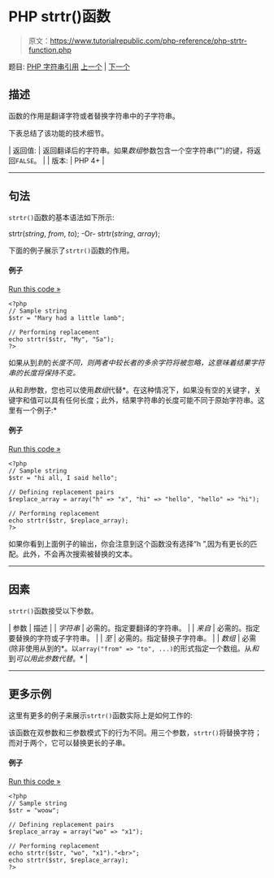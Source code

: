 # PHP strtr()函数

> 原文：<https://www.tutorialrepublic.com/php-reference/php-strtr-function.php>

题目: [PHP 字符串引用](php-string-functions.php) [上一个](php-strtoupper-function.php) | [下一个](php-substr-function.php)

## 描述

函数的作用是翻译字符或者替换字符串中的子字符串。

下表总结了该功能的技术细节。

| 返回值: | 返回翻译后的字符串。如果*数组*参数包含一个空字符串("")的键，将返回`FALSE`。 |
| 版本: | PHP 4+ |

* * *

## 句法

`strtr()`函数的基本语法如下所示:

strtr(*string*, *from*, *to*); -Or- strtr(*string*, *array*);

下面的例子展示了`strtr()`函数的作用。

#### 例子

[Run this code »](../codelab.php?topic=php&file=translate-characters-in-a-string "Run this code to view the output")

```
<?php
// Sample string
$str = "Mary had a little lamb";

// Performing replacement
echo strtr($str, "My", "Sa");
?>
```

如果从到*到*的*长度不同，则两者中较长者的多余字符将被忽略，这意味着结果字符串的长度将保持不变。*

从和*到*参数，您也可以使用*数组*代替*。在这种情况下，如果没有空的关键字，关键字和值可以具有任何长度；此外，结果字符串的长度可能不同于原始字符串。这里有一个例子:*

#### 例子

[Run this code »](../codelab.php?topic=php&file=translate-characters-using-replacement-pairs "Run this code to view the output")

```
<?php
// Sample string
$str = "hi all, I said hello";

// Defining replacement pairs
$replace_array = array("h" => "x", "hi" => "hello", "hello" => "hi");

// Performing replacement
echo strtr($str, $replace_array);
?>
```

如果你看到上面例子的输出，你会注意到这个函数没有选择“h ”,因为有更长的匹配。此外，不会再次搜索被替换的文本。

* * *

## 因素

`strtr()`函数接受以下参数。

| 参数 | 描述 |
| *字符串* | 必需的。指定要翻译的字符串。 |
| *来自* | 必需的。指定要替换的字符或子字符串。 |
| *至* | 必需的。指定替换子字符串。 |
| *数组* | 必需(除非使用从到的*。以`array("from" => "to", ...)`的形式指定一个数组。从*和*到*可以用此参数代替*。* |

* * *

## 更多示例

这里有更多的例子来展示`strtr()`函数实际上是如何工作的:

该函数在双参数和三参数模式下的行为不同。用三个参数，`strtr()`将替换字符；而对于两个，它可以替换更长的子串。

#### 例子

[Run this code »](../codelab.php?topic=php&file=using-strtr-in-different-arguments-modes "Run this code to view the output")

```
<?php
// Sample string
$str = "woow";

// Defining replacement pairs
$replace_array = array("wo" => "x1");

// Performing replacement
echo strtr($str, "wo", "x1")."<br>";
echo strtr($str, $replace_array);
?>
```